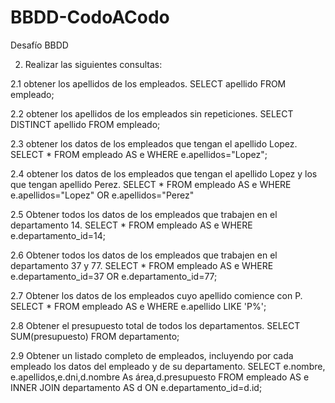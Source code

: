 # BBDD-CodoACodo
Desafío BBDD

2) Realizar las siguientes consultas:

2.1 obtener los apellidos de los empleados.
SELECT apellido FROM empleado;

2.2 obtener los apellidos de los empleados sin repeticiones.
SELECT DISTINCT apellido FROM empleado;

2.3 obtener los datos de los empleados que tengan el apellido Lopez.
SELECT * FROM empleado AS e WHERE e.apellidos="Lopez";

2.4 obtener los datos de los empleados que tengan el apellido Lopez y los que tengan apellido Perez.
SELECT * FROM empleado AS e WHERE e.apellidos="Lopez" OR e.apellidos="Perez"

2.5 Obtener todos los datos de los empleados que trabajen en el departamento 14.
SELECT * FROM empleado AS e WHERE e.departamento_id=14;

2.6 Obtener todos los datos de los empleados que trabajen en el departamento 37 y 77.
SELECT * FROM empleado AS e WHERE e.departamento_id=37 OR e.departamento_id=77;

2.7 Obtener los datos de los empleados cuyo apellido comience con P.
SELECT * FROM empleado AS e WHERE e.apellido LIKE 'P%';

2.8 Obtener el presupuesto total de todos los departamentos.
SELECT SUM(presupuesto) FROM departamento;

2.9 Obtener un listado completo de empleados, incluyendo por cada empleado los datos del empleado
y de su departamento.
SELECT e.nombre, e.apellidos,e.dni,d.nombre As área,d.presupuesto FROM empleado AS e INNER JOIN departamento AS d ON e.departamento_id=d.id;
